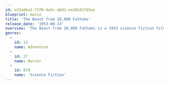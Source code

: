 ```yaml
---
id: e33adba1-73f0-4a5c-abd1-ee16541f85ac
blueprint: movie
title: 'The Beast from 20,000 Fathoms'
release_date: '1953-06-13'
overview: 'The Beast from 20,000 Fathoms is a 1953 science fiction film directed by Eugène Lourié and stars Paul Christian, Paula Raymond and Cecil Kellaway with visual effects by Ray Harryhausen. The film is about an atomic bomb test in the Arctic Circle that unfreezes a hibernating fictional dinosaur, a Rhedosaurus, that begins to wreak havoc in New York City.'
genres:
  -
    id: 12
    name: Adventure
  -
    id: 27
    name: Horror
  -
    id: 878
    name: 'Science Fiction'
---
```

